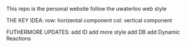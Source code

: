 This repo is the personal website follow the uwaterloo web style

THE KEY IDEA:
row: horizental component
col: vertical component

FUTHERMORE UPDATES:
add ID
add more style
add DB
add Dynamic Reactions